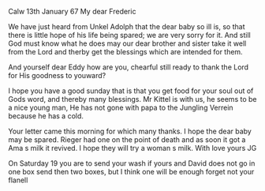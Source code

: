  Calw 13th January 67
My dear Frederic

We have just heard from Unkel Adolph that the dear baby so ill is, so that there is little hope of his life being spared; we are very sorry for it. And still God must know what he does may our dear brother and sister take it well from the Lord and therby get the blessings which are intended for them.

And yourself dear Eddy how are you, chearful still ready to thank the Lord for His goodness to youward?

I hope you have a good sunday that is that you get food for your soul out of Gods word, and thereby many blessings. Mr Kittel is with us, he seems to be a nice young man, He has not gone with papa to the Jungling Verrein because he has a cold.

Your letter came this morning for which many thanks. I hope the dear baby may be spared. Rieger had one on the point of death and as soon it got a Ama s milk it revived. I hope they will try a woman s milk. With love yours  JG

On Saturday 19 you are to send your wash if yours and David does not go in one box send then two boxes, but I think one will be enough forget not your flanell
